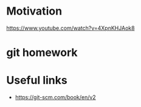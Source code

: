 # Motivation

https://www.youtube.com/watch?v=4XpnKHJAok8

# git homework

# Useful links

* https://git-scm.com/book/en/v2
